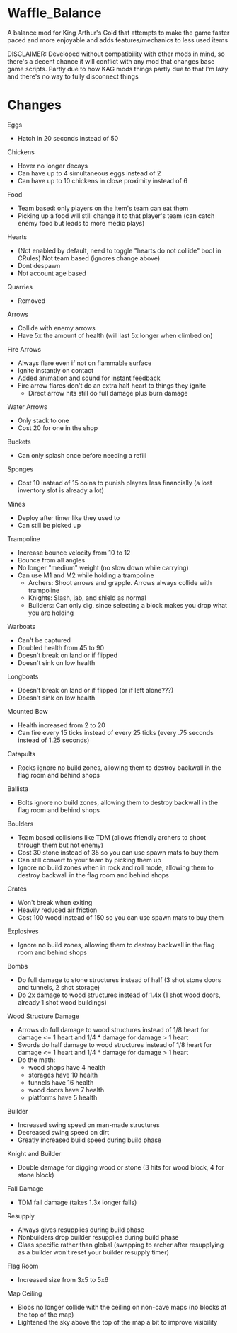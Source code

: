 # Waffle_Balance
A balance mod for King Arthur's Gold that attempts to make the game faster paced and more enjoyable and adds features/mechanics to less used items

DISCLAIMER: Developed without compatibility with other mods in mind, so there's a decent chance it will conflict with any mod that changes base game scripts. Partly due to how KAG mods things partly due to that I'm lazy and there's no way to fully disconnect things

# Changes

Eggs
- Hatch in 20 seconds instead of 50

Chickens
- Hover no longer decays
- Can have up to 4 simultaneous eggs instead of 2
- Can have up to 10 chickens in close proximity instead of 6

Food
- Team based: only players on the item's team can eat them
- Picking up a food will still change it to that player's team (can catch enemy food but leads to more medic plays)

Hearts
- (Not enabled by default, need to toggle "hearts do not collide" bool in CRules) Not team based (ignores change above)
- Dont despawn
- Not account age based

Quarries
- Removed

Arrows
- Collide with enemy arrows
- Have 5x the amount of health (will last 5x longer when climbed on)

Fire Arrows
- Always flare even if not on flammable surface
- Ignite instantly on contact
- Added animation and sound for instant feedback
- Fire arrow flares don't do an extra half heart to things they ignite
	- Direct arrow hits still do full damage plus burn damage

Water Arrows
- Only stack to one
- Cost 20 for one in the shop

Buckets
- Can only splash once before needing a refill

Sponges
- Cost 10 instead of 15 coins to punish players less financially (a lost inventory slot is already a lot)

Mines
- Deploy after timer like they used to 
- Can still be picked up

Trampoline
- Increase bounce velocity from 10 to 12
- Bounce from all angles
- No longer "medium" weight (no slow down while carrying)
- Can use M1 and M2 while holding a trampoline
	- Archers: Shoot arrows and grapple. Arrows always collide with trampoline
	- Knights: Slash, jab, and shield as normal
	- Builders: Can only dig, since selecting a block makes you drop what you are holding

Warboats
- Can't be captured
- Doubled health from 45 to 90
- Doesn't break on land or if flipped
- Doesn't sink on low health

Longboats
- Doesn't break on land or if flipped (or if left alone???)
- Doesn't sink on low health

Mounted Bow
- Health increased from 2 to 20
- Can fire every 15 ticks instead of every 25 ticks (every .75 seconds instead of 1.25 seconds)

Catapults
- Rocks ignore no build zones, allowing them to destroy backwall in the flag room and behind shops

Ballista
- Bolts ignore no build zones, allowing them to destroy backwall in the flag room and behind shops

Boulders
- Team based collisions like TDM (allows friendly archers to shoot through them but not enemy)
- Cost 30 stone instead of 35 so you can use spawn mats to buy them
- Can still convert to your team by picking them up
- Ignore no build zones when in rock and roll mode, allowing them to destroy backwall in the flag room and behind shops

Crates
- Won't break when exiting
- Heavily reduced air friction
- Cost 100 wood instead of 150 so you can use spawn mats to buy them

Explosives
- Ignore no build zones, allowing them to destroy backwall in the flag room and behind shops

Bombs
- Do full damage to stone structures instead of half (3 shot stone doors and tunnels, 2 shot storage)
- Do 2x damage to wood structures instead of 1.4x (1 shot wood doors, already 1 shot wood buildings)

Wood Structure Damage
- Arrows do full damage to wood structures instead of 1/8 heart for damage <= 1 heart and 1/4 * damage for damage > 1 heart
- Swords do half damage to wood structures instead of 1/8 heart for damage <= 1 heart and 1/4 * damage for damage > 1 heart
- Do the math:
	- wood shops have 4 health
	- storages have 10 health
	- tunnels have 16 health
	- wood doors have 7 health
	- platforms have 5 health

Builder
- Increased swing speed on man-made structures
- Decreased swing speed on dirt
- Greatly increased build speed during build phase

Knight and Builder
- Double damage for digging wood or stone (3 hits for wood block, 4 for stone block)

Fall Damage
- TDM fall damage (takes 1.3x longer falls)

Resupply
- Always gives resupplies during build phase
- Nonbuilders drop builder resupplies during build phase
- Class specific rather than global (swapping to archer after resupplying as a builder won't reset your builder resupply timer)

Flag Room
- Increased size from 3x5 to 5x6

Map Ceiling
- Blobs no longer collide with the ceiling on non-cave maps (no blocks at the top of the map)
- Lightened the sky above the top of the map a bit to improve visibility
